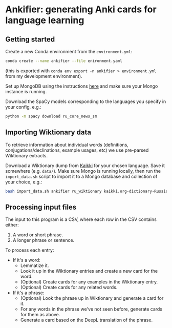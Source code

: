 # Ankifier: generating Anki cards for language learning

## Getting started 

Create a new Conda environment from the `environment.yml`:
```bash
conda create --name ankifier --file enironment.yaml
```
(this is exported with `conda env export -n ankifier > environment.yml` from my development environment). 

Set up MongoDB using the instructions [here](https://www.mongodb.com/docs/manual/administration/install-community/) and make sure your Mongo instance is running.

Download the SpaCy models corresponding to the languages you specify in your config, e.g.:
```bash
python -m spacy download ru_core_news_sm
```

## Importing Wiktionary data 
To retrieve information about individual words (definitions, conjugations/declinations, example usages, etc) we use pre-parsed Wiktionary extracts. 

Download a Wiktionary dump from [Kaikki](https://kaikki.org/dictionary/) for your chosen language. Save it somewhere (e.g. `data/`). Make sure Mongo is running locally, then run the `import_data.sh` script to import it to a Mongo database and collection of your choice, e.g.: 

```bash
bash import_data.sh ankifier ru_wiktionary kaikki.org-dictionary-Russian.json
```

## Processing input files
The input to this program is a CSV, where each row in the CSV contains either:
1. A word or short phrase. 
2. A longer phrase or sentence. 

To process each entry:
- If it's a word:
    - Lemmatize it.
    - Look it up in the Wiktionary entries and create a new card for the word. 
    - (Optional) Create cards for any examples in the Wiktionary entry.
    - (Optional) Create cards for any related words.
- If it's a phrase:
    - (Optional) Look the phrase up in Wiktionary and generate a card for it.
    - For any words in the phrase we've not seen before, generate cards for them as above. 
    - Generate a card based on the DeepL translation of the phrase.